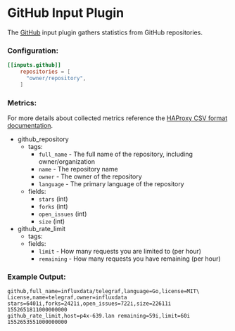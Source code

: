 # GitHub Input Plugin

The [GitHub](https://www.github.com) input plugin gathers statistics from GitHub repositories.

### Configuration:

```toml
[[inputs.github]]
    repositories = [
      "owner/repository",
    ]
```

### Metrics:

For more details about collected metrics reference the [HAProxy CSV format
documentation](https://cbonte.github.io/haproxy-dconv/1.8/management.html#9.1).

- github_repository
  - tags:
    - `full_name` - The full name of the repository, including owner/organization
    - `name` - The repository name
    - `owner` - The owner of the repository
    - `language` - The primary language of the repository
  - fields:
    - `stars` (int)
    - `forks` (int)
    - `open_issues` (int)
    - `size` (int)
- github_rate_limit
  - tags:
  - fields:
    - `limit` - How many requests you are limited to (per hour)
    - `remaining` - How many requests you have remaining (per hour)

### Example Output:

```
github,full_name=influxdata/telegraf,language=Go,license=MIT\ License,name=telegraf,owner=influxdata stars=6401i,forks=2421i,open_issues=722i,size=22611i 1552651811000000000
github_rate_limit,host=p4x-639.lan remaining=59i,limit=60i 1552653551000000000
```
